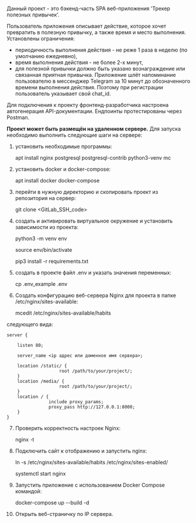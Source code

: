 Данный проект - это бэкенд-часть SPA веб-приложения 'Трекер полезных привычек'. 

Пользователь приложения описывает действие, которое хочет превратить в полезную привычку, 
а также время и место выполнения.
Установлены ограничения: 
- периодичность выполнения действия - не реже 1 раза в неделю (по умолчанию ежедневно), 
- время выполнения действия - не более 2-х минут,
- для полезной привычки должно быть указано вознаграждение или связанная приятная привычка.
Приложение шлёт напоминание пользователю в мессенджер Telegram за 10 минут до обозначенного 
времени выполнения действия.
Поэтому при регистрации пользователь указывает свой chat_id.

Для подключения к проекту фронтенд-разработчика настроена автогенерация API-документации.
Ендпоинты протестированы через Postman.

**Проект может быть размещён на удаленном сервере.** 
Для запуска необходимо выполнить следующие шаги на сервере:
1. установить необходимые программы:

    apt install nginx postgresql postgresql-contrib python3-venv mc
2. установить docker и docker-compose:
    
    apt install docker docker-compose
3. перейти в нужную директорию и скопировать проект из репозитория на сервер:
    
    git clone <GitLab_SSH_code>
4. создать и активировать виртуальное окружение и установить зависимости из проекта:
    
    python3 -m venv env

    source env/bin/activate

    pip3 install -r requirements.txt 
5. создать в проекте файл .env и указать значения переменных:
    
    cp .env_example .env 
6. Создать конфигурацию веб-сервера Nginx для проекта в папке /etc/nginx/sites-available:
    
    mcedit /etc/nginx/sites-available/habits 

следующего вида:
    
    server {
    
        listen 80;
    
        server_name <ip адрес или доменное имя сервера>;
    
        location /static/ {
                        root /path/to/your/project/;
        }
        location /media/ {
                        root /path/to/your/project/;
        }
        location / {
                    include proxy_params;
                    proxy_pass http://127.0.0.1:8000;
        }
    }

7. Проверить корректность настроек Nginx:
    
    nginx -t

8. Подключить сайт к отображению и запустить nginx:
    
    ln -s /etc/nginx/sites-available/habits /etc/nginx/sites-enabled/
    
    systemctl start nginx

9. Запустить приложение с использованием Docker Compose командой: 
    
    docker-compose up --build -d

10. Открыть веб-страничку по IP сервера.



